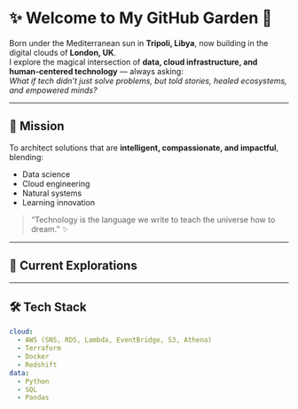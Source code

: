 # ✨ Welcome to My GitHub Garden 🌿

Born under the Mediterranean sun in **Tripoli, Libya**, now building in the digital clouds of **London, UK**.  
I explore the magical intersection of **data, cloud infrastructure, and human-centered technology** — always asking:  
_What if tech didn’t just solve problems, but told stories, healed ecosystems, and empowered minds?_

---

## 🌱 Mission
To architect solutions that are **intelligent, compassionate, and impactful**, blending:
- Data science
- Cloud engineering
- Natural systems
- Learning innovation

> “Technology is the language we write to teach the universe how to dream.” ✨

---

## 🔭 Current Explorations



---

## 🛠 Tech Stack

```yaml
cloud:
  - AWS (SNS, RDS, Lambda, EventBridge, S3, Athena)
  - Terraform
  - Docker
  - Redshift
data:
  - Python
  - SQL
  - Pandas
```
